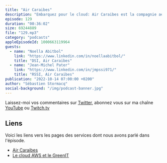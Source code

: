 ```yaml
---
title: "Air Caraibes"
description: "Embarquez pour le cloud: Air Caraibes est la compagnie aérienne des antilles, née de la fusion entre plusieurs compagnies locales et de la volonté d'un grand groupe industriel français. J'ai rencontré Noella (DSI) et Jean-Michel (RSSI) à Fort-de-France où nous avions organisé une conférence en Septembre 2022. Nous avons parlé du métier de transporteur aérien et des détails de leur projet - toujours en cours - de migration vers le cloud AWS. Nous y parlons techniques de migration, FinOps, GreenIT, et aussi de la motivation des équipes pour travailler avec les technologies du cloud et du poids du cloud dans le recrutement. PNC aux portes, vérification de la porte opposée. Bon voyage vers le cloud."
episode: 129
duration: "00:36:02"
size: 69244889
file: "129.mp3"
category: "podcasts"
appleEpisodeId: 1000663119964
guests:
  - name: "Noella Abitbol"
    link: "https://www.linkedin.com/in/noellaabitbol/"
    title: "DSI, Air Caraibes"
  - name: "Jean-Michel Pater"
    link: "https://www.linkedin.com/in/jmpssi971/"
    title: "RSSI, Air Caraibes"
publication: "2022-10-14 07:00:00 +0200"
author: "Sébastien Stormacq"
social-background: "/img/podcast-banner.jpg"
---
```


Laissez-moi vos commentaires sur [Twitter](https://twitter.com/sebsto), abonnez vous sur ma chaîne [YouTube](https://www.youtube.com/sebsto) ou [Twitch.tv](https://www.twitch.tv/sebAWS)

## Liens

Voici les liens vers les pages des services dont nous avons parlé dans l'épisode.

- [Air Caraibes](https://www.aircaraibes.com)
- [Le cloud AWS et le GreenIT](https://durabilite.aboutamazon.fr/evironnement/le-cloud)


